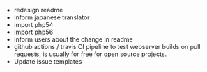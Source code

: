 * redesign readme
* inform japanese translator
* import php54
* import php56
* inform users about the change in readme
* github actions / travis CI pipeline to test webserver builds on pull requests, is usually for free for open source projects. 
* Update issue templates